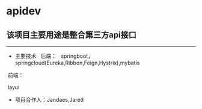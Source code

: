 # apidev

## 该项目主要用途是整合第三方api接口

---

+ 主要技术
  
  后端：
  
  springboot，springcloud(Eureka,Ribbon,Feign,Hystrix),mybatis
  
  前端：
  
  layui
  
  
  
  
+  项目合作人：Jandaes,Jared
  
